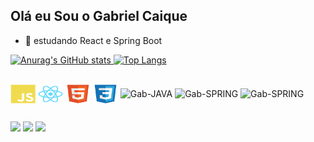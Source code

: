 ## Olá eu Sou o Gabriel Caique 



- 🌱 estudando React e Spring Boot


<div style="display: inline_block">

<a href="https://github.com/APBielzinx">  

![Anurag's GitHub stats](https://github-readme-stats.vercel.app/api?username=APbielzinx&show_icons=true&theme=dark&card_width=450em)
![Top Langs](https://github-readme-stats.vercel.app/api/top-langs/?username=APbielzinx&hide_progress=false&layout=compact&theme=dark&card_width=300em)

</a>

  
</div>



<div style="display: inline_block"><br>
  <img align="center" alt="Gab-Js"      height="30" width="40"   src="https://raw.githubusercontent.com/devicons/devicon/master/icons/javascript/javascript-plain.svg">
  <img align="center" alt="Gab-React"   height="30" width="40"   src="https://raw.githubusercontent.com/devicons/devicon/master/icons/react/react-original.svg">
  <img align="center" alt="Gab-HTML"    height="30" width="40"   src="https://raw.githubusercontent.com/devicons/devicon/master/icons/html5/html5-original.svg">
  <img align="center" alt="Gab-CSS"     height="30" width="40"   src="https://raw.githubusercontent.com/devicons/devicon/master/icons/css3/css3-original.svg">
  <img align="center" alt="Gab-JAVA"    height="30" width="40"   src="https://cdn.jsdelivr.net/gh/devicons/devicon@latest/icons/java/java-original.svg" />
  <img align="center" alt="Gab-SPRING"  height="30" width="40"   src="https://cdn.jsdelivr.net/gh/devicons/devicon@latest/icons/spring/spring-original.svg" />
  <img align="center" alt="Gab-SPRING"  height="30" width="40"   src="https://cdn.jsdelivr.net/gh/devicons/devicon@latest/icons/php/php-original.svg" />
</div>


##


<div>
  <a href="www.linkedin.com/in/gabriel-caique-6b0a34286" target="_blank"><img src="https://img.shields.io/badge/LinkedIn-0077B5?style=for-the-badge&logo=linkedin&logoColor=white" target="_blank" /></a>
  <a href = "mailto:gabrielbtcyt@gmail.com"><img src="https://img.shields.io/badge/-Gmail-%23333?style=for-the-badge&logo=gmail&logoColor=white" target="_blank"></a>
  <a href ="https://www.instagram.com/___gab.santos___/"><img src="https://img.shields.io/badge/Instagram-E4405F?style=for-the-badge&logo=instagram&logoColor=white" target="_blank"></a>
</div>
  
